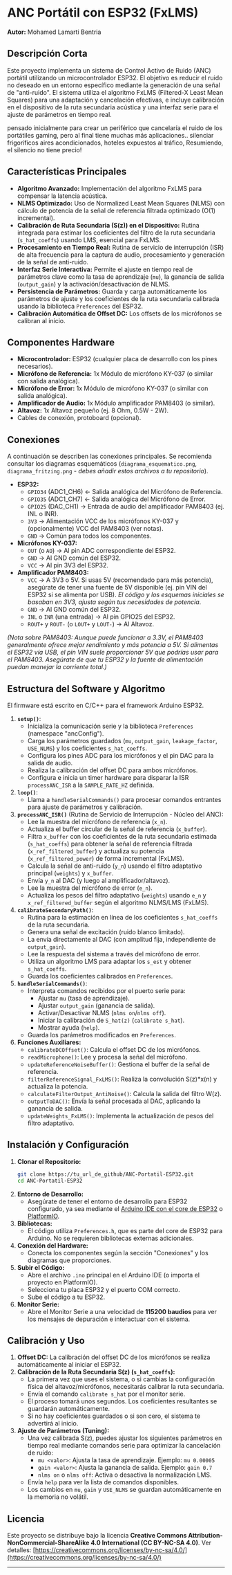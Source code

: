 # ANC Portátil con ESP32 (FxLMS)

**Autor:** Mohamed Lamarti Bentria

## Descripción Corta
Este proyecto implementa un sistema de Control Activo de Ruido (ANC) portátil utilizando un microcontrolador ESP32. El objetivo es reducir el ruido no deseado en un entorno específico mediante la generación de una señal de "anti-ruido". El sistema utiliza el algoritmo FxLMS (Filtered-X Least Mean Squares) para una adaptación y cancelación efectivas, e incluye calibración en el dispositivo de la ruta secundaria acústica y una interfaz serie para el ajuste de parámetros en tiempo real.

pensado inicialmente para crear un periférico que cancelaría el ruido de los portátiles gaming, pero al final tiene muchas más aplicaciones..
silenciar frigoríficos aires acondicionados, hoteles expuestos al tráfico,  Resumiendo, el silencio no tiene precio!

## Características Principales
* **Algoritmo Avanzado:** Implementación del algoritmo FxLMS para compensar la latencia acústica.
* **NLMS Optimizado:** Uso de Normalized Least Mean Squares (NLMS) con cálculo de potencia de la señal de referencia filtrada optimizado (O(1) incremental).
* **Calibración de Ruta Secundaria (S(z)) en el Dispositivo:** Rutina integrada para estimar los coeficientes del filtro de la ruta secundaria (`s_hat_coeffs`) usando LMS, esencial para FxLMS.
* **Procesamiento en Tiempo Real:** Rutina de servicio de interrupción (ISR) de alta frecuencia para la captura de audio, procesamiento y generación de la señal de anti-ruido.
* **Interfaz Serie Interactiva:** Permite el ajuste en tiempo real de parámetros clave como la tasa de aprendizaje (`mu`), la ganancia de salida (`output_gain`) y la activación/desactivación de NLMS.
* **Persistencia de Parámetros:** Guarda y carga automáticamente los parámetros de ajuste y los coeficientes de la ruta secundaria calibrada usando la biblioteca `Preferences` del ESP32.
* **Calibración Automática de Offset DC:** Los offsets de los micrófonos se calibran al inicio.

## Componentes Hardware
* **Microcontrolador:** ESP32 (cualquier placa de desarrollo con los pines necesarios).
* **Micrófono de Referencia:** 1x Módulo de micrófono KY-037 (o similar con salida analógica).
* **Micrófono de Error:** 1x Módulo de micrófono KY-037 (o similar con salida analógica).
* **Amplificador de Audio:** 1x Módulo amplificador PAM8403 (o similar).
* **Altavoz:** 1x Altavoz pequeño (ej. 8 Ohm, 0.5W - 2W).
* Cables de conexión, protoboard (opcional).

## Conexiones
A continuación se describen las conexiones principales. Se recomienda consultar los diagramas esquemáticos (`diagrama_esquematico.png`, `diagrama_fritzing.png` - *debes añadir estos archivos a tu repositorio*).

* **ESP32:**
    * `GPIO34` (ADC1_CH6) <- Salida analógica del Micrófono de Referencia.
    * `GPIO35` (ADC1_CH7) <- Salida analógica del Micrófono de Error.
    * `GPIO25` (DAC_CH1) -> Entrada de audio del amplificador PAM8403 (ej. INL o INR).
    * `3V3` -> Alimentación VCC de los micrófonos KY-037 y (opcionalmente) VCC del PAM8403 (ver notas).
    * `GND` -> Común para todos los componentes.
* **Micrófonos KY-037:**
    * `OUT` (o `AO`) -> Al pin ADC correspondiente del ESP32.
    * `GND` -> Al GND común del ESP32.
    * `VCC` -> Al pin 3V3 del ESP32.
* **Amplificador PAM8403:**
    * `VCC` -> A 3V3 o 5V. Si usas 5V (recomendado para más potencia), asegúrate de tener una fuente de 5V disponible (ej. pin VIN del ESP32 si se alimenta por USB). *El código y los esquemas iniciales se basaban en 3V3, ajusta según tus necesidades de potencia*.
    * `GND` -> Al GND común del ESP32.
    * `INL` o `INR` (una entrada) -> Al pin GPIO25 del ESP32.
    * `ROUT+` y `ROUT-` (o `LOUT+` y `LOUT-`) -> Al Altavoz.

*(Nota sobre PAM8403: Aunque puede funcionar a 3.3V, el PAM8403 generalmente ofrece mejor rendimiento y más potencia a 5V. Si alimentas el ESP32 vía USB, el pin VIN suele proporcionar 5V que podrías usar para el PAM8403. Asegúrate de que tu ESP32 y la fuente de alimentación puedan manejar la corriente total.)*

## Estructura del Software y Algoritmo
El firmware está escrito en C/C++ para el framework Arduino ESP32.

1.  **`setup()`**:
    * Inicializa la comunicación serie y la biblioteca `Preferences` (namespace "ancConfig").
    * Carga los parámetros guardados (`mu`, `output_gain`, `leakage_factor`, `USE_NLMS`) y los coeficientes `s_hat_coeffs`.
    * Configura los pines ADC para los micrófonos y el pin DAC para la salida de audio.
    * Realiza la calibración del offset DC para ambos micrófonos.
    * Configura e inicia un timer hardware para disparar la ISR `processANC_ISR` a la `SAMPLE_RATE_HZ` definida.
2.  **`loop()`**:
    * Llama a `handleSerialCommands()` para procesar comandos entrantes para ajuste de parámetros y calibración.
3.  **`processANC_ISR()`** (Rutina de Servicio de Interrupción - Núcleo del ANC):
    * Lee la muestra del micrófono de referencia (`x_n`).
    * Actualiza el buffer circular de la señal de referencia (`x_buffer`).
    * Filtra `x_buffer` con los coeficientes de la ruta secundaria estimada (`s_hat_coeffs`) para obtener la señal de referencia filtrada (`x_ref_filtered_buffer`) y actualiza su potencia (`x_ref_filtered_power`) de forma incremental (FxLMS).
    * Calcula la señal de anti-ruido (`y_n`) usando el filtro adaptativo principal (`weights`) y `x_buffer`.
    * Envía `y_n` al DAC (y luego al amplificador/altavoz).
    * Lee la muestra del micrófono de error (`e_n`).
    * Actualiza los pesos del filtro adaptativo (`weights`) usando `e_n` y `x_ref_filtered_buffer` según el algoritmo NLMS/LMS (FxLMS).
4.  **`calibrateSecondaryPath()`**:
    * Rutina para la estimación en línea de los coeficientes `s_hat_coeffs` de la ruta secundaria.
    * Genera una señal de excitación (ruido blanco limitado).
    * La envía directamente al DAC (con amplitud fija, independiente de `output_gain`).
    * Lee la respuesta del sistema a través del micrófono de error.
    * Utiliza un algoritmo LMS para adaptar los `s_est` y obtener `s_hat_coeffs`.
    * Guarda los coeficientes calibrados en `Preferences`.
5.  **`handleSerialCommands()`**:
    * Interpreta comandos recibidos por el puerto serie para:
        * Ajustar `mu` (tasa de aprendizaje).
        * Ajustar `output_gain` (ganancia de salida).
        * Activar/Desactivar NLMS (`nlms on`/`nlms off`).
        * Iniciar la calibración de `S_hat(z)` (`calibrate s_hat`).
        * Mostrar ayuda (`help`).
    * Guarda los parámetros modificados en `Preferences`.
6.  **Funciones Auxiliares:**
    * `calibrateDCOffset()`: Calcula el offset DC de los micrófonos.
    * `readMicrophone()`: Lee y procesa la señal del micrófono.
    * `updateReferenceNoiseBuffer()`: Gestiona el buffer de la señal de referencia.
    * `filterReferenceSignal_FxLMS()`: Realiza la convolución S(z)\*x(n) y actualiza la potencia.
    * `calculateFilterOutput_AntiNoise()`: Calcula la salida del filtro W(z).
    * `outputToDAC()`: Envía la señal procesada al DAC, aplicando la ganancia de salida.
    * `updateWeights_FxLMS()`: Implementa la actualización de pesos del filtro adaptativo.

## Instalación y Configuración
1.  **Clonar el Repositorio:**
    ```bash
    git clone https://tu_url_de_github/ANC-Portatil-ESP32.git
    cd ANC-Portatil-ESP32
    ```
2.  **Entorno de Desarrollo:**
    * Asegúrate de tener el entorno de desarrollo para ESP32 configurado, ya sea mediante el [Arduino IDE con el core de ESP32](https://github.com/espressif/arduino-esp32) o [PlatformIO](https://platformio.org/).
3.  **Bibliotecas:**
    * El código utiliza `Preferences.h`, que es parte del core de ESP32 para Arduino. No se requieren bibliotecas externas adicionales.
4.  **Conexión del Hardware:**
    * Conecta los componentes según la sección "Conexiones" y los diagramas que proporciones.
5.  **Subir el Código:**
    * Abre el archivo `.ino` principal en el Arduino IDE (o importa el proyecto en PlatformIO).
    * Selecciona tu placa ESP32 y el puerto COM correcto.
    * Sube el código a tu ESP32.
6.  **Monitor Serie:**
    * Abre el Monitor Serie a una velocidad de **115200 baudios** para ver los mensajes de depuración e interactuar con el sistema.

## Calibración y Uso

1.  **Offset DC:** La calibración del offset DC de los micrófonos se realiza automáticamente al iniciar el ESP32.
2.  **Calibración de la Ruta Secundaria S(z) (`s_hat_coeffs`):**
    * La primera vez que uses el sistema, o si cambias la configuración física del altavoz/micrófonos, necesitarás calibrar la ruta secundaria.
    * Envía el comando `calibrate s_hat` por el monitor serie.
    * El proceso tomará unos segundos. Los coeficientes resultantes se guardarán automáticamente.
    * Si no hay coeficientes guardados o si son cero, el sistema te advertirá al inicio.
3.  **Ajuste de Parámetros (Tuning):**
    * Una vez calibrada S(z), puedes ajustar los siguientes parámetros en tiempo real mediante comandos serie para optimizar la cancelación de ruido:
        * `mu <valor>`: Ajusta la tasa de aprendizaje. Ejemplo: `mu 0.00005`
        * `gain <valor>`: Ajusta la ganancia de salida. Ejemplo: `gain 0.7`
        * `nlms on` o `nlms off`: Activa o desactiva la normalización LMS.
    * Envía `help` para ver la lista de comandos disponibles.
    * Los cambios en `mu`, `gain` y `USE_NLMS` se guardan automáticamente en la memoria no volátil.

## Licencia
Este proyecto se distribuye bajo la licencia **Creative Commons Attribution-NonCommercial-ShareAlike 4.0 International (CC BY-NC-SA 4.0)**.
Ver detalles: [https://creativecommons.org/licenses/by-nc-sa/4.0/](https://creativecommons.org/licenses/by-nc-sa/4.0/)

---
